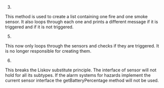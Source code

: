 3)
This method is used to create a list containing one fire and one smoke sensor.
It also loops through each one and prints a different message if it is triggered
and if it is not triggered.

5)
This now only loops through the sensors and checks if they are triggered.
It is no longer responsible for creating them.

6)
This breaks the Liskov substitute principle. The interface of sensor will not hold for all
its subtypes. If the alarm systems for hazards implement the current sensor interface the 
getBatteryPercentage method will not be used. 
   